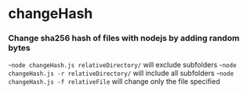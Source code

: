 # changeHash
### Change sha256 hash of files with nodejs by adding random bytes

-`node changeHash.js relativeDirectory/` will exclude subfolders
-`node changeHash.js -r relativeDirectory/` will include all subfolders
-`node changeHash.js -f relativeFile` will change only the file specified

